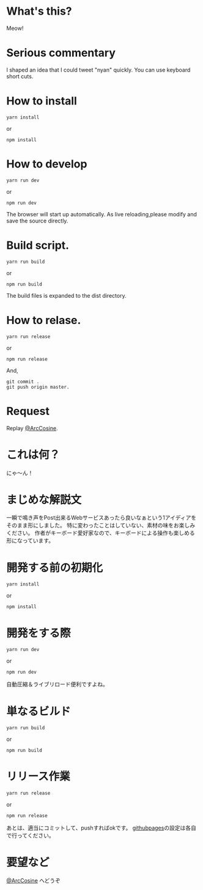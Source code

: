 # What's this?

Meow!

# Serious commentary


I shaped an idea that I could tweet "nyan" quickly.
You can use keyboard short cuts.


# How to install

    yarn install

or

    npm install


# How to develop

    yarn run dev

or

    npm run dev


The browser will start up automatically.
As live reloading,please modify and save the source directly.


# Build script.

    yarn run build

or

    npm run build


The build files is expanded to the dist directory.


# How to relase.

    yarn run release

or

    npm run release

And,

    git commit .
    git push origin master.


# Request


Replay [@ArcCosine](https://twitter.com/ArcCosine).



# これは何？


にゃ～ん！


# まじめな解説文


一瞬で鳴き声をPost出来るWebサービスあったら良いなぁという1アイディアをそのまま形にしました。
特に変わったことはしていない、素材の味をお楽しみください。
作者がキーボード愛好家なので、キーボードによる操作も楽しめる形になっています。


# 開発する前の初期化

    yarn install

or

    npm install


# 開発をする際

    yarn run dev

or

    npm run dev


自動圧縮＆ライブリロード便利ですよね。


# 単なるビルド

    yarn run build

or

    npm run build


# リリース作業

    yarn run release

or

    npm run release


あとは、適当にコミットして、pushすればokです。
[githubpages](https://pages.github.com/)の設定は各自で行ってください。

# 要望など

[@ArcCosine](https://twitter.com/ArcCosine) へどうぞ

